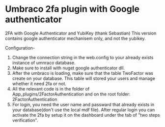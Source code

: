 # Umbraco 2fa plugin with Google authenticator
2FA with Google Authenticator and YubiKey (thank Sebastian)
This version contains google authenticator mechanisem only, and not the yubikey.

Configuration-
1. Change the connection string in the web.config  <add name="umbracoDbDSN"> to your already exists instance of umnraco database.
2. Make sure to install with nuget google authenticator dll.
3. After the umbraco is loading, make sure that the table TwoFactor was create on your database. 
This table will stored your users and manage whether it need 2fa or not.
4. All the relevant code is in the folder of App_plugins/2FactorAuthentication and on the root folder: 2FactorAuthentication
5. For login, you need the user name and passward that already exists in your database(don't use the local mdf file). After regular login you 
can activate the 2fa by setup it on the dashboard under the tab of "two steps verification".
